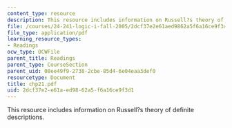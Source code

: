 ```yaml
---
content_type: resource
description: This resource includes information on Russell?s theory of definite descriptions.
file: /courses/24-241-logic-i-fall-2005/2dcf37e2e61aed9862a5f6a16ce9f3d1_chp21.pdf
file_type: application/pdf
learning_resource_types:
- Readings
ocw_type: OCWFile
parent_title: Readings
parent_type: CourseSection
parent_uid: 08ee49f9-2738-2cbe-85d4-6e04eaa3def0
resourcetype: Document
title: chp21.pdf
uid: 2dcf37e2-e61a-ed98-62a5-f6a16ce9f3d1
---
```

This resource includes information on Russell?s theory of definite descriptions.

